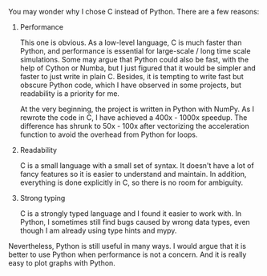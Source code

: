 You may wonder why I chose C instead of Python. There are a few reasons:

1. Performance

    This one is obvious. As a low-level language, C is much faster than Python, and performance
    is essential for large-scale / long time scale simulations. Some may argue that Python could
    also be fast, with the help of Cython or Numba, but I just figured that it would be simpler
    and faster to just write in plain C. Besides, it is tempting to write fast but obscure Python
    code, which I have observed in some projects, but readability is a priority for me.

    At the very beginning, the project is written in Python with NumPy. As I rewrote the code
    in C, I have achieved a 400x - 1000x speedup. The difference has shrunk to 50x - 100x after 
    vectorizing the acceleration function to avoid the overhead from Python for loops.

2. Readability

    C is a small language with a small set of syntax. It doesn't have a lot of fancy
    features so it is easier to understand and maintain. In addition, everything is done
    explicitly in C, so there is no room for ambiguity.
    
3. Strong typing

    C is a strongly typed language and I found it easier to work with. In Python, I sometimes 
    still find bugs caused by wrong data types, even though I am already using type hints and
    mypy.

Nevertheless, Python is still useful in many ways. I would argue that it is better to use Python
when performance is not a concern. And it is really easy to plot graphs with Python.